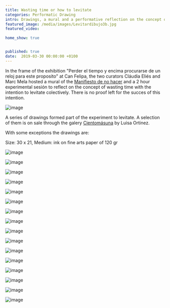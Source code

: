 ```yaml
---
title: Wasting time or how to levitate
categories: Performatic Drawing 
intro: Drawings, a mural and a performative reflection on the concept of wasting time and levitation as an answer.
featured_image: /media/images/Levitardibujo3b.jpg
featured_video: 

home_show: true


published: true
date:  2019-03-30 00:00:00 +0100
---
```


In the frame of the exhibition "Perder el tiempo y encima procurarse de un reloj para este proposito" at Can Felipa, the two curators Cláudia Eliés and Marc Mela hosted a mural of the  [Manifiesto de no hacer](https://www.christinaschultz.com/works/Manifesto/) and a 2 hour experimental sesión to reflect on the concept of wasting time with the intention to levitate colectively. There is no proof left for the succes of this intention.

![image](/media/images/Perdertiempo.jpg)
A series of drawings formed part of the experiment to levitate. A selection of them is on sale through the galery [Cientomásuna](https://cientomasuna.com/christina-schultz/) by Luisa Ortinez.
With some exceptions the drawings are:
Size: 30 x 21, Medium: ink on fine arts paper of 120 gr 
 
![image](/media/images/Levitardibujo1.jpg)

![image](/media/images/Levitardibujo2.jpg)

![image](/media/images/Levitardibujo3.jpg)

![image](/media/images/Levitardibujo4.jpg)

![image](/media/images/Levitardibujo5.jpg)

![image](/media/images/Levitardibujo6.jpg)

![image](/media/images/Levitardibujo7.jpg)

![image](/media/images/Levitardibujo8.jpg)

![image](/media/images/Levitardibujo9.jpg)

![image](/media/images/Levitardibujo10.jpg)

![image](/media/images/Levitardibujo11.jpg)

![image](/media/images/Levitardibujo12.jpg)

![image](/media/images/Levitardibujo13.jpg)

![image](/media/images/Levitardibujo14.jpg)

![image](/media/images/Levitardibujo15.jpg)

![image](/media/images/Levitardibujo16.jpg)